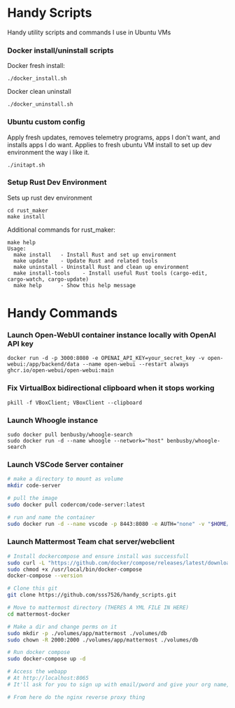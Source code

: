 # Handy Scripts
Handy utility scripts and commands I use in Ubuntu VMs

### Docker install/uninstall scripts

Docker fresh install:

```
./docker_install.sh
```

Docker clean uninstall

```
./docker_uninstall.sh
```

### Ubuntu custom config

Apply fresh updates, removes telemetry programs, apps I don't want, and installs apps I do want. Applies to fresh ubuntu VM install to set up dev environment the way i like it.

```
./initapt.sh
```

### Setup Rust Dev Environment

Sets up rust dev environment

```
cd rust_maker
make install
```

Additional commands for rust_maker:
```
make help
Usage:
  make install   - Install Rust and set up environment
  make update    - Update Rust and related tools
  make uninstall - Uninstall Rust and clean up environment
  make install-tools    - Install useful Rust tools (cargo-edit, cargo-watch, cargo-update)
  make help      - Show this help message
```

# Handy Commands

### Launch Open-WebUI container instance locally with OpenAI API key
```
docker run -d -p 3000:8080 -e OPENAI_API_KEY=your_secret_key -v open-webui:/app/backend/data --name open-webui --restart always ghcr.io/open-webui/open-webui:main
```

### Fix VirtualBox bidirectional clipboard when it stops working
```
pkill -f VBoxClient; VBoxClient --clipboard
```

### Launch Whoogle instance
```
sudo docker pull benbusby/whoogle-search
sudo docker run -d --name whoogle --network="host" benbusby/whoogle-search
```

### Launch VSCode Server container
```bash
# make a directory to mount as volume
mkdir code-server

# pull the image
sudo docker pull codercom/code-server:latest

# run and name the container
sudo docker run -d --name vscode -p 8443:8080 -e AUTH="none" -v "$HOME/code-server:/home/coder" codercom/code-server:latest --auth none
```

### Launch Mattermost Team chat server/webclient
```bash
# Install dockercompose and ensure install was successfull
sudo curl -L "https://github.com/docker/compose/releases/latest/download/docker-compose-$(uname -s)-$(uname -m)" -o /usr/local/bin/docker-compose
sudo chmod +x /usr/local/bin/docker-compose
docker-compose --version

# Clone this git
git clone https://github.com/sss7526/handy_scripts.git

# Move to mattermost directory (THERES A YML FILE IN HERE)
cd mattermost-docker

# Make a dir and change perms on it
sudo mkdir -p ./volumes/app/mattermost ./volumes/db
sudo chown -R 2000:2000 ./volumes/app/mattermost ./volumes/db

# Run docker compose
sudo docker-compose up -d

# Access the webapp
# At http://localhost:8065
# It'll ask for you to sign up with email/pword and give your org name, but it takes anything, no real stuff required.

# From here do the nginx reverse proxy thing
```
